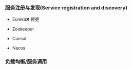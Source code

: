 ### 服务注册与发现(Service registration and discovery)

- Eureka:x: 停更

- Zookeeper

- Consul

- Nacos

### 负载均衡/服务调用
